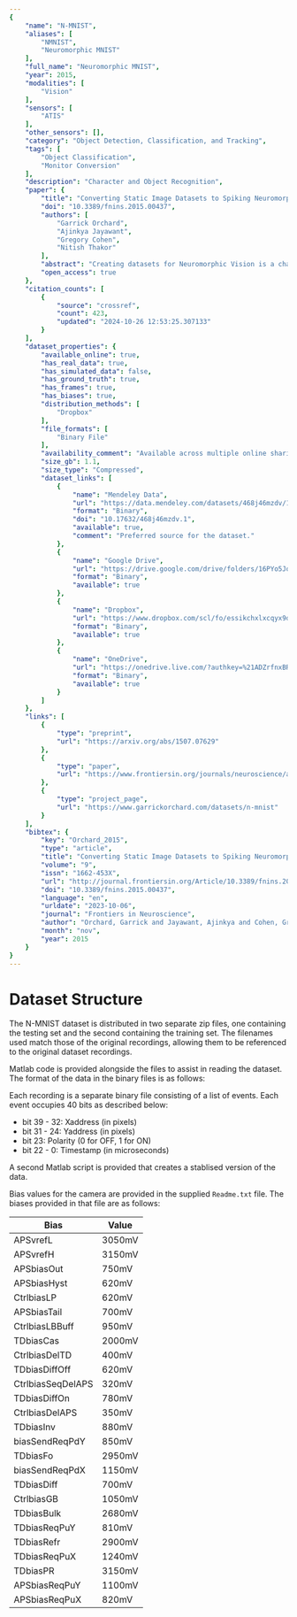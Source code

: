 ```yaml
---
{
    "name": "N-MNIST",
    "aliases": [
        "NMNIST",
        "Neuromorphic MNIST"
    ],
    "full_name": "Neuromorphic MNIST",
    "year": 2015,
    "modalities": [
        "Vision"
    ],
    "sensors": [
        "ATIS"
    ],
    "other_sensors": [],
    "category": "Object Detection, Classification, and Tracking",
    "tags": [
        "Object Classification",
        "Monitor Conversion"
    ],
    "description": "Character and Object Recognition",
    "paper": {
        "title": "Converting Static Image Datasets to Spiking Neuromorphic Datasets Using Saccades",
        "doi": "10.3389/fnins.2015.00437",
        "authors": [
            "Garrick Orchard",
            "Ajinkya Jayawant",
            "Gregory Cohen",
            "Nitish Thakor"
        ],
        "abstract": "Creating datasets for Neuromorphic Vision is a challenging task. A lack of available recordings from Neuromorphic Vision sensors means that data must typically be recorded speci\ufb01cally for dataset creation rather than collecting and labeling existing data. The task is further complicated by a desire to simultaneously provide traditional frame-based recordings to allow for direct comparison with traditional Computer Vision algorithms. Here we propose a method for converting existing Computer Vision static image datasets into Neuromorphic Vision datasets using an actuated pan-tilt camera platform. Moving the sensor rather than the scene or image is a more biologically realistic approach to sensing and eliminates timing artifacts introduced by monitor updates when simulating motion on a computer monitor. We present conversion of two popular image datasets (MNIST and Caltech101) which have played important roles in the development of Computer Vision, and we provide performance metrics on these datasets using spike-based recognition algorithms. This work contributes datasets for future use in the \ufb01eld, as well as results from spike-based algorithms against which future works can compare. Furthermore, by converting datasets already popular in Computer Vision, we enable more direct comparison with frame-based approaches.",
        "open_access": true
    },
    "citation_counts": [
        {
            "source": "crossref",
            "count": 423,
            "updated": "2024-10-26 12:53:25.307133"
        }
    ],
    "dataset_properties": {
        "available_online": true,
        "has_real_data": true,
        "has_simulated_data": false,
        "has_ground_truth": true,
        "has_frames": true,
        "has_biases": true,
        "distribution_methods": [
            "Dropbox"
        ],
        "file_formats": [
            "Binary File"
        ],
        "availability_comment": "Available across multiple online sharing platforms.",
        "size_gb": 1.1,
        "size_type": "Compressed",
        "dataset_links": [
            {
                "name": "Mendeley Data",
                "url": "https://data.mendeley.com/datasets/468j46mzdv/1",
                "format": "Binary",
                "doi": "10.17632/468j46mzdv.1",
                "available": true,
                "comment": "Preferred source for the dataset."
            },
            {
                "name": "Google Drive",
                "url": "https://drive.google.com/drive/folders/16PYo5Jo3VlFC6-Lvw4c2hB-EAEf_egTL",
                "format": "Binary",
                "available": true
            },
            {
                "name": "Dropbox",
                "url": "https://www.dropbox.com/scl/fo/essikchxlxcqyx9dab5ed/AFS2ocTOzK2GJinP-4krJ7w?rlkey=swvhmpuetmlgfe7q7nst6ol39&e=1&dl=0",
                "format": "Binary",
                "available": true
            },
            {
                "name": "OneDrive",
                "url": "https://onedrive.live.com/?authkey=%21ADZrfnxBRCEFwEo&id=E6FE5BAD352FF5EA%2129251&cid=E6FE5BAD352FF5EA",
                "format": "Binary",
                "available": true
            }
        ]
    },
    "links": [
        {
            "type": "preprint",
            "url": "https://arxiv.org/abs/1507.07629"
        },
        {
            "type": "paper",
            "url": "https://www.frontiersin.org/journals/neuroscience/articles/10.3389/fnins.2015.00437/full"
        },
        {
            "type": "project_page",
            "url": "https://www.garrickorchard.com/datasets/n-mnist"
        }
    ],
    "bibtex": {
        "key": "Orchard_2015",
        "type": "article",
        "title": "Converting Static Image Datasets to Spiking Neuromorphic Datasets Using Saccades",
        "volume": "9",
        "issn": "1662-453X",
        "url": "http://journal.frontiersin.org/Article/10.3389/fnins.2015.00437/abstract",
        "doi": "10.3389/fnins.2015.00437",
        "language": "en",
        "urldate": "2023-10-06",
        "journal": "Frontiers in Neuroscience",
        "author": "Orchard, Garrick and Jayawant, Ajinkya and Cohen, Gregory K. and Thakor, Nitish",
        "month": "nov",
        "year": 2015
    }
}
---
```


# Dataset Structure

The N-MNIST dataset is distributed in two separate zip files, one containing the testing set and the second containing the training set. The filenames used match those of the original recordings, allowing them to be referenced to the original dataset recordings.

Matlab code is provided alongside the files to assist in reading the dataset. The format of the data in the binary files is as follows:

Each recording is a separate binary file consisting of a list of events. Each event occupies 40 bits as described below:

- bit 39 - 32: Xaddress (in pixels)
- bit 31 - 24: Yaddress (in pixels)
- bit 23: Polarity (0 for OFF, 1 for ON)
- bit 22 - 0: Timestamp (in microseconds)

A second Matlab script is provided that creates a stablised version of the data.

Bias values for the camera are provided in the supplied `Readme.txt` file. The biases provided in that file are as follows:

| **Bias**          | **Value** |
| ----------------- | --------- |
| APSvrefL          | 3050mV    |
| APSvrefH          | 3150mV    |
| APSbiasOut        | 750mV     |
| APSbiasHyst       | 620mV     |
| CtrlbiasLP        | 620mV     |
| APSbiasTail       | 700mV     |
| CtrlbiasLBBuff    | 950mV     |
| TDbiasCas         | 2000mV    |
| CtrlbiasDelTD     | 400mV     |
| TDbiasDiffOff     | 620mV     |
| CtrlbiasSeqDelAPS | 320mV     |
| TDbiasDiffOn      | 780mV     |
| CtrlbiasDelAPS    | 350mV     |
| TDbiasInv         | 880mV     |
| biasSendReqPdY    | 850mV     |
| TDbiasFo          | 2950mV    |
| biasSendReqPdX    | 1150mV    |
| TDbiasDiff        | 700mV     |
| CtrlbiasGB        | 1050mV    |
| TDbiasBulk        | 2680mV    |
| TDbiasReqPuY      | 810mV     |
| TDbiasRefr        | 2900mV    |
| TDbiasReqPuX      | 1240mV    |
| TDbiasPR          | 3150mV    |
| APSbiasReqPuY     | 1100mV    |
| APSbiasReqPuX     | 820mV     |
